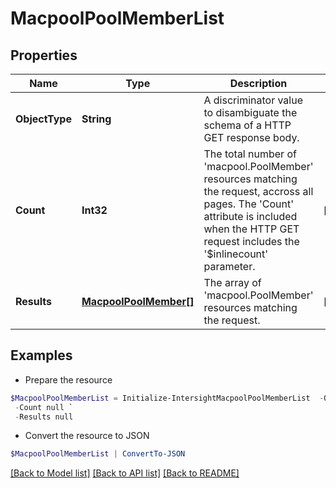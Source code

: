 # MacpoolPoolMemberList
## Properties

Name | Type | Description | Notes
------------ | ------------- | ------------- | -------------
**ObjectType** | **String** | A discriminator value to disambiguate the schema of a HTTP GET response body. | 
**Count** | **Int32** | The total number of &#39;macpool.PoolMember&#39; resources matching the request, accross all pages. The &#39;Count&#39; attribute is included when the HTTP GET request includes the &#39;$inlinecount&#39; parameter. | [optional] 
**Results** | [**MacpoolPoolMember[]**](MacpoolPoolMember.md) | The array of &#39;macpool.PoolMember&#39; resources matching the request. | [optional] 

## Examples

- Prepare the resource
```powershell
$MacpoolPoolMemberList = Initialize-IntersightMacpoolPoolMemberList  -ObjectType null `
 -Count null `
 -Results null
```

- Convert the resource to JSON
```powershell
$MacpoolPoolMemberList | ConvertTo-JSON
```

[[Back to Model list]](../README.md#documentation-for-models) [[Back to API list]](../README.md#documentation-for-api-endpoints) [[Back to README]](../README.md)

